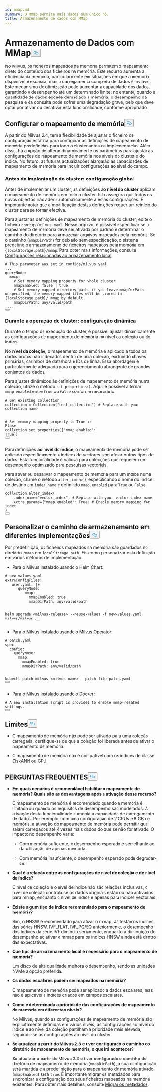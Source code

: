 ```yaml
---
id: mmap.md
summary: O MMap permite mais dados num único nó.
title: Armazenamento de dados com MMap
---
```

<h1 id="MMap-enabled-Data-Storage" class="common-anchor-header">Armazenamento de Dados com MMap<button data-href="#MMap-enabled-Data-Storage" class="anchor-icon" translate="no">
      <svg translate="no"
        aria-hidden="true"
        focusable="false"
        height="20"
        version="1.1"
        viewBox="0 0 16 16"
        width="16"
      >
        <path
          fill="#0092E4"
          fill-rule="evenodd"
          d="M4 9h1v1H4c-1.5 0-3-1.69-3-3.5S2.55 3 4 3h4c1.45 0 3 1.69 3 3.5 0 1.41-.91 2.72-2 3.25V8.59c.58-.45 1-1.27 1-2.09C10 5.22 8.98 4 8 4H4c-.98 0-2 1.22-2 2.5S3 9 4 9zm9-3h-1v1h1c1 0 2 1.22 2 2.5S13.98 12 13 12H9c-.98 0-2-1.22-2-2.5 0-.83.42-1.64 1-2.09V6.25c-1.09.53-2 1.84-2 3.25C6 11.31 7.55 13 9 13h4c1.45 0 3-1.69 3-3.5S14.5 6 13 6z"
        ></path>
      </svg>
    </button></h1><p>No Milvus, os ficheiros mapeados na memória permitem o mapeamento direto do conteúdo dos ficheiros na memória. Este recurso aumenta a eficiência da memória, particularmente em situações em que a memória disponível é escassa, mas o carregamento completo de dados é inviável. Este mecanismo de otimização pode aumentar a capacidade dos dados, garantindo o desempenho até um determinado limite; no entanto, quando a quantidade de dados excede demasiado a memória, o desempenho da pesquisa e da consulta pode sofrer uma degradação grave, pelo que deve optar por ativar ou desativar esta funcionalidade, conforme apropriado.</p>
<h2 id="Configure-memory-mapping" class="common-anchor-header">Configurar o mapeamento de memória<button data-href="#Configure-memory-mapping" class="anchor-icon" translate="no">
      <svg translate="no"
        aria-hidden="true"
        focusable="false"
        height="20"
        version="1.1"
        viewBox="0 0 16 16"
        width="16"
      >
        <path
          fill="#0092E4"
          fill-rule="evenodd"
          d="M4 9h1v1H4c-1.5 0-3-1.69-3-3.5S2.55 3 4 3h4c1.45 0 3 1.69 3 3.5 0 1.41-.91 2.72-2 3.25V8.59c.58-.45 1-1.27 1-2.09C10 5.22 8.98 4 8 4H4c-.98 0-2 1.22-2 2.5S3 9 4 9zm9-3h-1v1h1c1 0 2 1.22 2 2.5S13.98 12 13 12H9c-.98 0-2-1.22-2-2.5 0-.83.42-1.64 1-2.09V6.25c-1.09.53-2 1.84-2 3.25C6 11.31 7.55 13 9 13h4c1.45 0 3-1.69 3-3.5S14.5 6 13 6z"
        ></path>
      </svg>
    </button></h2><p>A partir do Milvus 2.4, tem a flexibilidade de ajustar o ficheiro de configuração estática para configurar as definições de mapeamento de memória predefinidas para todo o cluster antes da implementação. Além disso, há a opção de alterar dinamicamente os parâmetros para ajustar as configurações de mapeamento de memória nos níveis do cluster e do índice. No futuro, as futuras actualizações alargarão as capacidades de mapeamento de memória para incluir configurações ao nível do campo.</p>
<h3 id="Before-cluster-deployment-global-configuration" class="common-anchor-header">Antes da implantação do cluster: configuração global</h3><p>Antes de implementar um cluster, as definições <strong>ao nível do cluster</strong> aplicam o mapeamento de memória em todo o cluster. Isto assegura que todos os novos objectos irão aderir automaticamente a estas configurações. É importante notar que a modificação destas definições requer um reinício do cluster para se tornar efectiva.</p>
<p>Para ajustar as definições de mapeamento de memória do cluster, edite o ficheiro <code translate="no">configs/milvus.yaml</code>. Nesse arquivo, é possível especificar se o mapeamento de memória deve ser ativado por padrão e determinar o caminho do diretório para armazenar arquivos mapeados pela memória. Se o caminho (<code translate="no">mmapDirPath</code>) for deixado sem especificação, o sistema predefine o armazenamento de ficheiros mapeados pela memória em <code translate="no">{localStorage.path}/mmap</code>. Para obter mais informações, consulte <a href="https://milvus.io/docs/configure_localstorage.md#localStoragepath">Configurações relacionadas ao armazenamento local</a>.</p>
<pre><code translate="no" class="language-yaml"><span class="hljs-comment"># This parameter was set in configs/milvus.yaml</span>
...
queryNode:
  mmap:
    <span class="hljs-comment"># Set memory mapping property for whole cluster</span>
    mmapEnabled: false | true
    <span class="hljs-comment"># Set memory-mapped directory path, if you leave mmapDirPath unspecified, the memory-mapped files will be stored in {localStorage.path}/ mmap by default. </span>
    mmapDirPath: <span class="hljs-built_in">any</span>/valid/path 
....
<button class="copy-code-btn"></button></code></pre>
<h3 id="During-cluster-operation-dynamic-configuration" class="common-anchor-header">Durante a operação do cluster: configuração dinâmica</h3><p>Durante o tempo de execução do cluster, é possível ajustar dinamicamente as configurações de mapeamento de memória no nível da coleção ou do índice.</p>
<p>No <strong>nível da coleção</strong>, o mapeamento de memória é aplicado a todos os dados brutos não indexados dentro de uma coleção, excluindo chaves primárias, carimbos de data/hora e IDs de linha. Essa abordagem é particularmente adequada para o gerenciamento abrangente de grandes conjuntos de dados.</p>
<p>Para ajustes dinâmicos às definições de mapeamento de memória numa coleção, utilize o método <code translate="no">set_properties()</code>. Aqui, é possível alternar <code translate="no">mmap.enabled</code> entre <code translate="no">True</code> ou <code translate="no">False</code> conforme necessário.</p>
<pre><code translate="no" class="language-python"><span class="hljs-comment"># Get existing collection</span>
collection = Collection(<span class="hljs-string">&quot;test_collection&quot;</span>) <span class="hljs-comment"># Replace with your collection name</span>

<span class="hljs-comment"># Set memory mapping property to True or Flase</span>
collection.set_properties({<span class="hljs-string">&#x27;mmap.enabled&#x27;</span>: <span class="hljs-literal">True</span>})
<button class="copy-code-btn"></button></code></pre>
<p>Para definições <strong>ao nível do índice</strong>, o mapeamento de memória pode ser aplicado especificamente a índices de vectores sem afetar outros tipos de dados. Esta funcionalidade é valiosa para colecções que requerem um desempenho optimizado para pesquisas vectoriais.</p>
<p>Para ativar ou desativar o mapeamento de memória para um índice numa coleção, chame o método <code translate="no">alter_index()</code>, especificando o nome do índice de destino em <code translate="no">index_name</code> e definindo <code translate="no">mmap.enabled</code> para <code translate="no">True</code> ou <code translate="no">False</code>.</p>
<pre><code translate="no" class="language-python">collection.alter_index(
    index_name=<span class="hljs-string">&quot;vector_index&quot;</span>, <span class="hljs-comment"># Replace with your vector index name</span>
    extra_params={<span class="hljs-string">&quot;mmap.enabled&quot;</span>: <span class="hljs-literal">True</span>} <span class="hljs-comment"># Enable memory mapping for index</span>
)
<button class="copy-code-btn"></button></code></pre>
<h2 id="Customize-storage-path-in-different-deployments" class="common-anchor-header">Personalizar o caminho de armazenamento em diferentes implementações<button data-href="#Customize-storage-path-in-different-deployments" class="anchor-icon" translate="no">
      <svg translate="no"
        aria-hidden="true"
        focusable="false"
        height="20"
        version="1.1"
        viewBox="0 0 16 16"
        width="16"
      >
        <path
          fill="#0092E4"
          fill-rule="evenodd"
          d="M4 9h1v1H4c-1.5 0-3-1.69-3-3.5S2.55 3 4 3h4c1.45 0 3 1.69 3 3.5 0 1.41-.91 2.72-2 3.25V8.59c.58-.45 1-1.27 1-2.09C10 5.22 8.98 4 8 4H4c-.98 0-2 1.22-2 2.5S3 9 4 9zm9-3h-1v1h1c1 0 2 1.22 2 2.5S13.98 12 13 12H9c-.98 0-2-1.22-2-2.5 0-.83.42-1.64 1-2.09V6.25c-1.09.53-2 1.84-2 3.25C6 11.31 7.55 13 9 13h4c1.45 0 3-1.69 3-3.5S14.5 6 13 6z"
        ></path>
      </svg>
    </button></h2><p>Por predefinição, os ficheiros mapeados na memória são guardados no diretório <code translate="no">/mmap</code> em <code translate="no">localStorage.path</code>. Eis como personalizar esta definição em vários métodos de implementação:</p>
<ul>
<li>Para o Milvus instalado usando o Helm Chart:</li>
</ul>
<pre><code translate="no" class="language-bash"><span class="hljs-comment"># new-values.yaml</span>
extraConfigFiles:
   user.yaml: |+
      queryNode:
         mmap:
           mmapEnabled: <span class="hljs-literal">true</span>
           mmapDirPath: any/valid/path
        
helm upgrade &lt;milvus-release&gt; --reuse-values -f new-values.yaml milvus/milvus
<button class="copy-code-btn"></button></code></pre>
<ul>
<li>Para o Milvus instalado usando o Milvus Operator:</li>
</ul>
<pre><code translate="no" class="language-bash"><span class="hljs-comment"># patch.yaml</span>
spec:
  config:
    queryNode:
      mmap:
        mmapEnabled: <span class="hljs-literal">true</span>
        mmapDirPath: any/valid/path
      
 kubectl patch milvus &lt;milvus-name&gt; --patch-file patch.yaml
<button class="copy-code-btn"></button></code></pre>
<ul>
<li>Para o Milvus instalado usando o Docker:</li>
</ul>
<pre><code translate="no" class="language-bash"><span class="hljs-comment"># A new installation script is provided to enable mmap-related settings.</span>
<button class="copy-code-btn"></button></code></pre>
<h2 id="Limits" class="common-anchor-header">Limites<button data-href="#Limits" class="anchor-icon" translate="no">
      <svg translate="no"
        aria-hidden="true"
        focusable="false"
        height="20"
        version="1.1"
        viewBox="0 0 16 16"
        width="16"
      >
        <path
          fill="#0092E4"
          fill-rule="evenodd"
          d="M4 9h1v1H4c-1.5 0-3-1.69-3-3.5S2.55 3 4 3h4c1.45 0 3 1.69 3 3.5 0 1.41-.91 2.72-2 3.25V8.59c.58-.45 1-1.27 1-2.09C10 5.22 8.98 4 8 4H4c-.98 0-2 1.22-2 2.5S3 9 4 9zm9-3h-1v1h1c1 0 2 1.22 2 2.5S13.98 12 13 12H9c-.98 0-2-1.22-2-2.5 0-.83.42-1.64 1-2.09V6.25c-1.09.53-2 1.84-2 3.25C6 11.31 7.55 13 9 13h4c1.45 0 3-1.69 3-3.5S14.5 6 13 6z"
        ></path>
      </svg>
    </button></h2><ul>
<li><p>O mapeamento de memória não pode ser ativado para uma coleção carregada, certifique-se de que a coleção foi liberada antes de ativar o mapeamento de memória.</p></li>
<li><p>O mapeamento de memória não é compatível com os índices de classe DiskANN ou GPU.</p></li>
</ul>
<h2 id="FAQ" class="common-anchor-header">PERGUNTAS FREQUENTES<button data-href="#FAQ" class="anchor-icon" translate="no">
      <svg translate="no"
        aria-hidden="true"
        focusable="false"
        height="20"
        version="1.1"
        viewBox="0 0 16 16"
        width="16"
      >
        <path
          fill="#0092E4"
          fill-rule="evenodd"
          d="M4 9h1v1H4c-1.5 0-3-1.69-3-3.5S2.55 3 4 3h4c1.45 0 3 1.69 3 3.5 0 1.41-.91 2.72-2 3.25V8.59c.58-.45 1-1.27 1-2.09C10 5.22 8.98 4 8 4H4c-.98 0-2 1.22-2 2.5S3 9 4 9zm9-3h-1v1h1c1 0 2 1.22 2 2.5S13.98 12 13 12H9c-.98 0-2-1.22-2-2.5 0-.83.42-1.64 1-2.09V6.25c-1.09.53-2 1.84-2 3.25C6 11.31 7.55 13 9 13h4c1.45 0 3-1.69 3-3.5S14.5 6 13 6z"
        ></path>
      </svg>
    </button></h2><ul>
<li><p><strong>Em quais cenários é recomendável habilitar o mapeamento de memória? Quais são as desvantagens após a ativação desse recurso?</strong></p>
<p>O mapeamento de memória é recomendado quando a memória é limitada ou quando os requisitos de desempenho são moderados. A ativação desta funcionalidade aumenta a capacidade de carregamento de dados. Por exemplo, com uma configuração de 2 CPUs e 8 GB de memória, a ativação do mapeamento de memória pode permitir que sejam carregados até 4 vezes mais dados do que se não for ativado. O impacto no desempenho varia:</p>
<ul>
<li><p>Com memória suficiente, o desempenho esperado é semelhante ao da utilização de apenas memória.</p></li>
<li><p>Com memória insuficiente, o desempenho esperado pode degradar-se.</p></li>
</ul></li>
<li><p><strong>Qual é a relação entre as configurações de nível de coleção e de nível de índice?</strong></p>
<p>O nível de coleção e o nível de índice não são relações inclusivas, o nível de coleção controla se os dados originais estão ou não activados para mmap, enquanto o nível de índice é apenas para índices vectoriais.</p></li>
<li><p><strong>Existe algum tipo de índice recomendado para o mapeamento de memória?</strong></p>
<p>Sim, o HNSW é recomendado para ativar o mmap. Já testámos índices das séries HNSW, IVF_FLAT, IVF_PQ/SQ anteriormente, o desempenho dos índices da série IVF diminuiu seriamente, enquanto a diminuição do desempenho ao ativar o mmap para os índices HNSW ainda está dentro das expectativas.</p></li>
<li><p><strong>Que tipo de armazenamento local é necessário para o mapeamento de memória?</strong></p>
<p>Um disco de alta qualidade melhora o desempenho, sendo as unidades NVMe a opção preferida.</p></li>
<li><p><strong>Os dados escalares podem ser mapeados na memória?</strong></p>
<p>O mapeamento de memória pode ser aplicado a dados escalares, mas não é aplicável a índices criados em campos escalares.</p></li>
<li><p><strong>Como é determinada a prioridade das configurações de mapeamento de memória em diferentes níveis?</strong></p>
<p>No Milvus, quando as configurações de mapeamento de memória são explicitamente definidas em vários níveis, as configurações ao nível do índice e ao nível da coleção partilham a prioridade mais elevada, seguindo-se as configurações ao nível do cluster.</p></li>
<li><p><strong>Se atualizar a partir do Milvus 2.3 e tiver configurado o caminho do diretório de mapeamento de memória, o que irá acontecer?</strong></p>
<p>Se atualizar a partir do Milvus 2.3 e tiver configurado o caminho do diretório de mapeamento de memória (<code translate="no">mmapDirPath</code>), a sua configuração será mantida e a predefinição para o mapeamento de memória ativado (<code translate="no">mmapEnabled</code>) será <code translate="no">true</code>. É importante migrar os metadados para sincronizar a configuração dos seus ficheiros mapeados na memória existentes. Para obter mais detalhes, consulte <a href="https://milvus.io/docs/upgrade_milvus_standalone-docker.md#Migrate-the-metadata">Migrar os metadados</a>.</p></li>
</ul>
